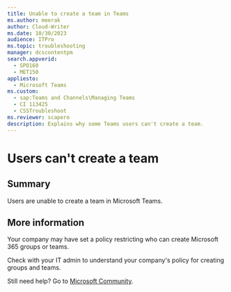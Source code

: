 ```yaml
---
title: Unable to create a team in Teams
ms.author: meerak
author: Cloud-Writer
ms.date: 10/30/2023
audience: ITPro
ms.topic: troubleshooting
manager: dcscontentpm
search.appverid: 
  - SPO160
  - MET150
appliesto: 
  - Microsoft Teams
ms.custom: 
  - sap:Teams and Channels\Managing Teams
  - CI 113425
  - CSSTroubleshoot
ms.reviewer: scapero
description: Explains why some Teams users can't create a team.
---
```


# Users can't create a team 

## Summary

Users are unable to create a team in Microsoft Teams.

## More information

Your company may have set a policy restricting who can create Microsoft 365 groups or teams. 

Check with your IT admin to understand your company's policy for creating groups and teams. 

Still need help? Go to [Microsoft Community](https://answers.microsoft.com/).
